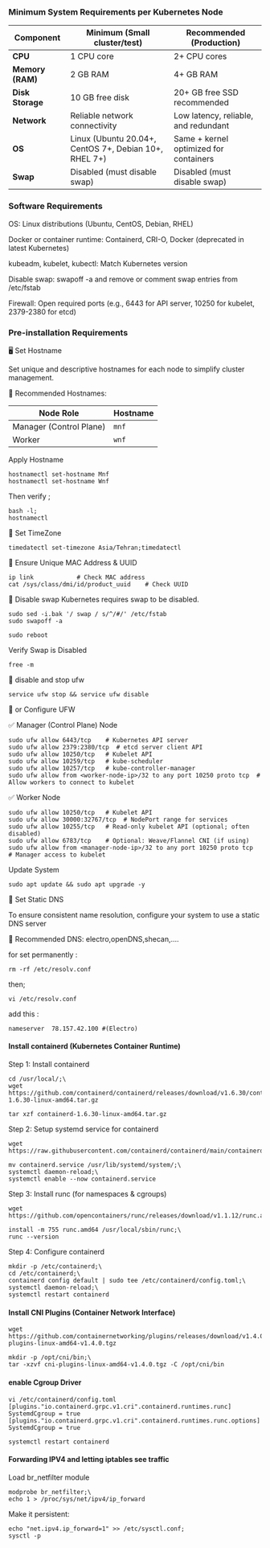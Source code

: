 ### Minimum System Requirements per Kubernetes Node
| Component        | Minimum (Small cluster/test)                          | Recommended (Production)               |
| ---------------- | ----------------------------------------------------- | -------------------------------------- |
| **CPU**          | 1 CPU core                                            | 2+ CPU cores                           |
| **Memory (RAM)** | 2 GB RAM                                              | 4+ GB RAM                              |
| **Disk Storage** | 10 GB free disk                                       | 20+ GB free SSD recommended            |
| **Network**      | Reliable network connectivity                         | Low latency, reliable, and redundant   |
| **OS**           | Linux (Ubuntu 20.04+, CentOS 7+, Debian 10+, RHEL 7+) | Same + kernel optimized for containers |
| **Swap**         | Disabled (must disable swap)                          | Disabled (must disable swap)           |

### Software Requirements

OS: Linux distributions (Ubuntu, CentOS, Debian, RHEL)

Docker or container runtime: Containerd, CRI-O, Docker (deprecated in latest Kubernetes)

kubeadm, kubelet, kubectl: Match Kubernetes version

Disable swap: swapoff -a and remove or comment swap entries from /etc/fstab

Firewall: Open required ports (e.g., 6443 for API server, 10250 for kubelet, 2379-2380 for etcd)

### Pre-installation Requirements

🖥️ Set Hostname

Set unique and descriptive hostnames for each node to simplify cluster management.

📌 Recommended Hostnames:

| Node Role               | Hostname |
| ----------------------- | -------- |
| Manager (Control Plane) | `mnf`    |
| Worker                  | `wnf`    |

 Apply Hostname
```
hostnamectl set-hostname Mnf
hostnamectl set-hostname Wnf
```
Then verify ;
```
bash -l;
hostnamectl
```
🔧 Set TimeZone
```
timedatectl set-timezone Asia/Tehran;timedatectl
```

🔧 Ensure Unique MAC Address & UUID 
```
ip link            # Check MAC address
cat /sys/class/dmi/id/product_uuid    # Check UUID
```
🔧 Disable swap
Kubernetes requires swap to be disabled.
```
sudo sed -i.bak '/ swap / s/^/#/' /etc/fstab
sudo swapoff -a
```
```
sudo reboot

```
Verify Swap is Disabled
```
free -m
```
🔧 disable and stop ufw
```
service ufw stop && service ufw disable 
```
🔧 or Configure UFW

✅ Manager (Control Plane) Node
```
sudo ufw allow 6443/tcp    # Kubernetes API server
sudo ufw allow 2379:2380/tcp  # etcd server client API
sudo ufw allow 10250/tcp   # Kubelet API
sudo ufw allow 10259/tcp   # kube-scheduler
sudo ufw allow 10257/tcp   # kube-controller-manager
sudo ufw allow from <worker-node-ip>/32 to any port 10250 proto tcp  # Allow workers to connect to kubelet
```
✅ Worker Node
```
sudo ufw allow 10250/tcp   # Kubelet API
sudo ufw allow 30000:32767/tcp  # NodePort range for services
sudo ufw allow 10255/tcp   # Read-only kubelet API (optional; often disabled)
sudo ufw allow 6783/tcp    # Optional: Weave/Flannel CNI (if using)
sudo ufw allow from <manager-node-ip>/32 to any port 10250 proto tcp  # Manager access to kubelet
```

Update System
```
sudo apt update && sudo apt upgrade -y
```
🔧 Set Static DNS

To ensure consistent name resolution, configure your system to use a static DNS server

📌 Recommended DNS: electro,openDNS,shecan,....

for set permanently :
```
rm -rf /etc/resolv.conf
```
then;
```
vi /etc/resolv.conf
```
add this :
```
nameserver  78.157.42.100 #(Electro)
```

#### Install containerd (Kubernetes Container Runtime)
Step 1: Install containerd
```
cd /usr/local/;\
wget https://github.com/containerd/containerd/releases/download/v1.6.30/containerd-1.6.30-linux-amd64.tar.gz
```
```
tar xzf containerd-1.6.30-linux-amd64.tar.gz
```
Step 2: Setup systemd service for containerd
```
wget https://raw.githubusercontent.com/containerd/containerd/main/containerd.service
```
```
mv containerd.service /usr/lib/systemd/system/;\
systemctl daemon-reload;\
systemctl enable --now containerd.service
```
Step 3: Install runc (for namespaces & cgroups)
```
wget https://github.com/opencontainers/runc/releases/download/v1.1.12/runc.amd64
```
```
install -m 755 runc.amd64 /usr/local/sbin/runc;\
runc --version
```
Step 4: Configure containerd
```
mkdir -p /etc/containerd;\
cd /etc/containerd;\
containerd config default | sudo tee /etc/containerd/config.toml;\
systemctl daemon-reload;\
systemctl restart containerd
```
#### Install CNI Plugins (Container Network Interface)
```
wget https://github.com/containernetworking/plugins/releases/download/v1.4.0/cni-plugins-linux-amd64-v1.4.0.tgz
```
```
mkdir -p /opt/cni/bin;\
tar -xzvf cni-plugins-linux-amd64-v1.4.0.tgz -C /opt/cni/bin
```
#### enable Cgroup Driver
```
vi /etc/containerd/config.toml
[plugins."io.containerd.grpc.v1.cri".containerd.runtimes.runc]
SystemdCgroup = true
[plugins."io.containerd.grpc.v1.cri".containerd.runtimes.runc.options]
SystemdCgroup = true
```
```
systemctl restart containerd
```
#### Forwarding IPV4 and letting iptables see traffic
Load br_netfilter module
```
modprobe br_netfilter;\
echo 1 > /proc/sys/net/ipv4/ip_forward
```
Make it persistent:
```
echo "net.ipv4.ip_forward=1" >> /etc/sysctl.conf;
sysctl -p
```
